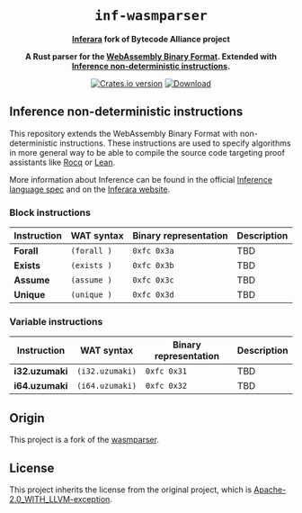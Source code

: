 <div align="center">
  <h1><code>inf-wasmparser</code></h1>

<strong><a href="https://inferara.com/">Inferara</a> fork of Bytecode Alliance project</strong>

  <p>
    <strong>A Rust parser for the <a href="https://webassembly.github.io/spec/core/text/index.html">WebAssembly Binary Format</a>. Extended with <a href="https://www.inferara.com/en/papers/specifying-algorithms-using-non-deterministic-computations/">Inference non-deterministic instructions</a>.</strong>
  </p>

  <p>
    <a href="https://crates.io/crates/inf-wasmparser"><img src="https://img.shields.io/crates/v/inf-wasmparser.svg?style=flat-square" alt="Crates.io version" /></a>
    <a href="https://crates.io/crates/inf-wasmparser"><img src="https://img.shields.io/crates/d/inf-wasmparser.svg?style=flat-square" alt="Download" /></a>
  </p>

</div>

## Inference non-deterministic instructions

This repository extends the WebAssembly Binary Format with non-deterministic instructions. These instructions are used to specify algorithms in more general way to be able to compile the source code targeting proof assistants like [Rocq](https://rocq-prover.org/) or [Lean](https://lean-lang.org/).

More information about Inference can be found in the official [Inference language spec](https://github.com/Inferara/inference-language-spec) and on the [Inferara website](https://www.inferara.com).

### Block instructions

| Instruction | WAT syntax | Binary representation | Description |
| --- | --- | --- | --- |
| **Forall** | `(forall )` | `0xfc 0x3a` | TBD |
| **Exists** | `(exists )` | `0xfc 0x3b` | TBD |
| **Assume** | `(assume )` | `0xfc 0x3c` | TBD |
| **Unique** | `(unique )` | `0xfc 0x3d` | TBD |

### Variable instructions

| Instruction | WAT syntax | Binary representation | Description |
| --- | --- | --- | --- |
| **i32.uzumaki** | `(i32.uzumaki)` | `0xfc 0x31` | TBD |
| **i64.uzumaki** | `(i64.uzumaki)` | `0xfc 0x32` | TBD |

## Origin

This project is a fork of the [wasmparser](https://github.com/bytecodealliance/wasm-tools/tree/main/crates/wasmparser).

## License

This project inherits the license from the original project, which is [Apache-2.0_WITH_LLVM-exception](./LICENSE-Apache-2.0_WITH_LLVM-exception).
